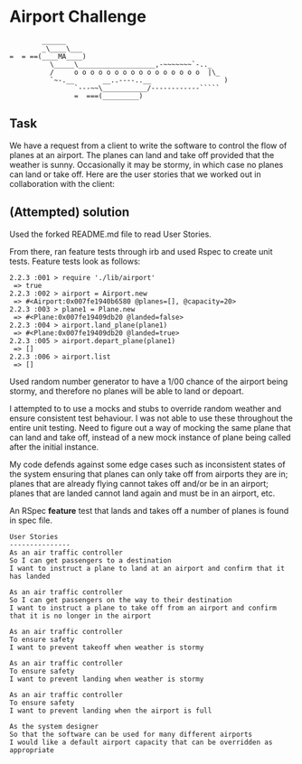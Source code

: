 Airport Challenge
=================

```
        ______
        _\____\___
=  = ==(____MA____)
          \_____\___________________,-~~~~~~~`-.._
          /     o o o o o o o o o o o o o o o o  |\_
          `~-.__       __..----..__                  )
                `---~~\___________/------------`````
                =  ===(_________)

```

Task
-----

We have a request from a client to write the software to control the flow of planes at an airport. The planes can land and take off provided that the weather is sunny. Occasionally it may be stormy, in which case no planes can land or take off.  Here are the user stories that we worked out in collaboration with the client:


(Attempted) solution
---------------------

Used the forked README.md file to read User Stories.

From there, ran feature tests through irb and used Rspec to create unit tests.  Feature tests look as follows:

```
2.2.3 :001 > require './lib/airport'
 => true
2.2.3 :002 > airport = Airport.new
 => #<Airport:0x007fe1940b6580 @planes=[], @capacity=20>
2.2.3 :003 > plane1 = Plane.new
 => #<Plane:0x007fe19409db20 @landed=false>
2.2.3 :004 > airport.land_plane(plane1)
 => #<Plane:0x007fe19409db20 @landed=true>
2.2.3 :005 > airport.depart_plane(plane1)
 => []
2.2.3 :006 > airport.list
 => []
```

Used random number generator to have a 1/00 chance of the airport being stormy, and therefore no planes will be able to land or depoart.

I attempted to to use a mocks and stubs to override random weather and ensure consistent test behaviour. I was not able to use these throughout the entire unit testing. Need to figure out a way of mocking the same plane that can land and take off, instead of a new mock instance of plane being called after the initial instance.

My code defends against some edge cases such as inconsistent states of the system ensuring that planes can only take off from airports they are in; planes that are already flying cannot takes off and/or be in an airport; planes that are landed cannot land again and must be in an airport, etc.

An RSpec **feature** test that lands and takes off a number of planes is found in spec file.



```
User Stories
---------------
As an air traffic controller
So I can get passengers to a destination
I want to instruct a plane to land at an airport and confirm that it has landed

As an air traffic controller
So I can get passengers on the way to their destination
I want to instruct a plane to take off from an airport and confirm that it is no longer in the airport

As an air traffic controller
To ensure safety
I want to prevent takeoff when weather is stormy

As an air traffic controller
To ensure safety
I want to prevent landing when weather is stormy

As an air traffic controller
To ensure safety
I want to prevent landing when the airport is full

As the system designer
So that the software can be used for many different airports
I would like a default airport capacity that can be overridden as appropriate
```
